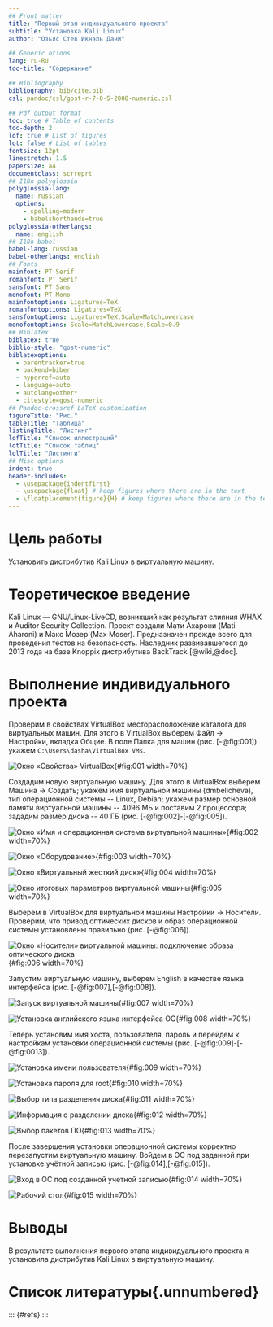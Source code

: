 ```yaml
---
## Front matter
title: "Первый этап индивидуального проекта"
subtitle: "Установка Kali Linux"
author: "Озьяс Стев Икнэль Дани"

## Generic otions
lang: ru-RU
toc-title: "Содержание"

## Bibliography
bibliography: bib/cite.bib
csl: pandoc/csl/gost-r-7-0-5-2008-numeric.csl

## Pdf output format
toc: true # Table of contents
toc-depth: 2
lof: true # List of figures
lot: false # List of tables
fontsize: 12pt
linestretch: 1.5
papersize: a4
documentclass: scrreprt
## I18n polyglossia
polyglossia-lang:
  name: russian
  options:
	- spelling=modern
	- babelshorthands=true
polyglossia-otherlangs:
  name: english
## I18n babel
babel-lang: russian
babel-otherlangs: english
## Fonts
mainfont: PT Serif
romanfont: PT Serif
sansfont: PT Sans
monofont: PT Mono
mainfontoptions: Ligatures=TeX
romanfontoptions: Ligatures=TeX
sansfontoptions: Ligatures=TeX,Scale=MatchLowercase
monofontoptions: Scale=MatchLowercase,Scale=0.9
## Biblatex
biblatex: true
biblio-style: "gost-numeric"
biblatexoptions:
  - parentracker=true
  - backend=biber
  - hyperref=auto
  - language=auto
  - autolang=other*
  - citestyle=gost-numeric
## Pandoc-crossref LaTeX customization
figureTitle: "Рис."
tableTitle: "Таблица"
listingTitle: "Листинг"
lofTitle: "Список иллюстраций"
lotTitle: "Список таблиц"
lolTitle: "Листинги"
## Misc options
indent: true
header-includes:
  - \usepackage{indentfirst}
  - \usepackage{float} # keep figures where there are in the text
  - \floatplacement{figure}{H} # keep figures where there are in the text
---
```


# Цель работы

Установить дистрибутив Kali Linux в виртуальную машину.

# Теоретическое введение

Kali Linux — GNU/Linux-LiveCD, возникший как результат слияния WHAX и Auditor Security Collection. Проект создали Мати Ахарони (Mati Aharoni) и Макс Мозер (Max Moser). Предназначен прежде всего для проведения тестов на безопасность. Наследник развивавшегося до 2013 года на базе Knoppix дистрибутива BackTrack [@wiki,@doc].

# Выполнение индивидуального проекта

Проверим в свойствах VirtualBox месторасположение каталога
для виртуальных машин. Для этого в VirtualBox выберем Файл ->
Настройки, вкладка Общие. В поле Папка для машин (рис. [-@fig:001]) укажем `C:\Users\dasha\VirtualBox VMs`.

![Окно «Свойства» VirtualBox](image/1.png){#fig:001 width=70%}

Создадим новую виртуальную машину. Для этого в VirtualBox выберем
Машина -> Создать; укажем имя виртуальной машины (dmbelicheva), тип
операционной системы -- Linux, Debian; укажем размер основной памяти виртуальной машины -- 4096
МБ и поставим 2 процессора; зададим размер диска -- 40 ГБ (рис. [-@fig:002]-[-@fig:005]).

![Окно «Имя и операционная система виртуальной машины»](image/2.png){#fig:002 width=70%}

![Окно «Оборудование»](image/3.png){#fig:003 width=70%}

![Окно «Виртуальный жесткий диск»](image/4.png){#fig:004 width=70%}

![Окно итоговых параметров виртуальной машины](image/5.png){#fig:005 width=70%}

Выберем в VirtualBox для виртуальной машины Настройки ->
Носители. Проверим, что привод оптических дисков и образ операционной системы установлены правильно (рис. [-@fig:006]).

![Окно «Носители» виртуальной машины: подключение образа оптического диска](image/6.png){#fig:006 width=70%}

Запустим виртуальную машину, выберем English в качестве языка интерфейса (рис. [-@fig:007],[-@fig:008]).

![Запуск виртуальной машины](image/7.png){#fig:007 width=70%}

![Установка английского языка интерфейса ОС](image/8.png){#fig:008 width=70%}

Теперь установим имя хоста, пользователя, пароль и перейдем к настройкам установки операционной
системы (рис. [-@fig:009]-[-@fig:0013]).

![Установка имени пользователя](image/9.png){#fig:009 width=70%}

![Установка пароля для root](image/10.png){#fig:010 width=70%}

![Выбор типа разделения диска](image/11.png){#fig:011 width=70%}

![Информация о разделении диска](image/12.png){#fig:012 width=70%}

![Выбор пакетов ПО](image/13.png){#fig:013 width=70%}

После завершения установки операционной системы корректно перезапустим виртуальную машину. Войдем в ОС под заданной при установке учётной записью (рис. [-@fig:014],[-@fig:015]).

![Вход в ОС под созданной учетной записью](image/14.png){#fig:014 width=70%}

![Рабочий стол](image/15.png){#fig:015 width=70%}

# Выводы

В результате выполнения первого этапа индивидуального проекта я установила дистрибутив Kali Linux в виртуальную машину.

# Список литературы{.unnumbered}

::: {#refs}
:::
